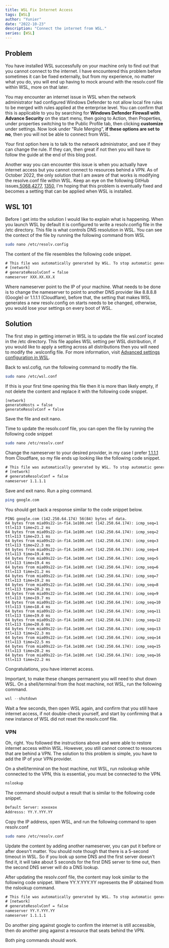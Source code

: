 ```yaml
---
title: WSL Fix Internet Access
tags: [WSL]
author: "Yunier"
date: "2022-10-23"
description: "Connect the internet from WSL."
series: [WSL]
---
```


## Problem

You have installed WSL successfully on your machine only to find out that you cannot connect to the internet. I have encountered this problem before sometimes it can be fixed externally, but from my experience, no matter what you do, you will end up having to mock around with the resolv.conf file within WSL, more on that later.

You may encounter an internet issue in WSL when the network administrator had configured Windows Defender to not allow local fire rules to be merged with rules applied at the enterprise level. You can confirm that this is applicable to you by searching for **Windows Defender Firewall with Advance Security** on the start menu, then going to Action, then Properties, under properties switching to the Public Profile tab, then clicking **customize** under settings. Now look under "Rule Merging", **if these options are set to no**, then you will not be able to connect from WSL.

Your first option here is to talk to the network administrator, and see if they can change the rule. If they can, then great if not then you will have to follow the guide at the end of this blog post.

Another way you can encounter this issue is when you actually have internet access but you cannot connect to resources behind a VPN. As of October 2022, the only solution that I am aware of that works is modifying the resolve.conf file within WSL. Keep an eye on the following GitHub issues,[5068](https://github.com/microsoft/WSL/issues/5068),[4277](https://github.com/microsoft/WSL/issues/4277), [1350](https://github.com/microsoft/WSL/issues/1350), I'm hoping that this problem is eventually fixed and becomes a setting that can be applied when WSL is installed.

## WSL 101

Before I get into the solution I would like to explain what is happening. When you launch WSL by default it is configured to write a resolv.config file in the /etc directory. This file is what controls DNS resolution in WSL. You can see the contect of the file by running the following command from WSL

```bash
sudo nano /etc/resolv.config
```

The content of the file resembles the following code snippet.

```txt
# This file was automatically generated by WSL. To stop automatic generation of this file, add the following >
# [network]
# generateResolvConf = false
nameserver XXX.XX.XX.X
```

Where nameserver point to the IP of your machine. What needs to be done is to change the nameserver to point to another DNS provider like 8.8.8.8 (Google) or 1.1.1.1 (Cloudflare), before that, the setting that makes WSL generates a new resolv.config on starts needs to be changed, otherwise, you would lose your settings on every boot of WSL.

## Solution

The first step in getting internet in WSL is to update the file wsl.conf located in the /etc directory. This file applies WSL setting per WSL distribution, if you would like to apply a setting across all distributions then you will need to modify the .wslconfig file. For more information, visit [Advanced settings configuration in WSL](https://learn.microsoft.com/en-us/windows/wsl/wsl-config#wslconfig).

Back to wsl.cofig, run the following command to modify the file.

```bash
sudo nano /etc/wsl.conf
```

If this is your first time opening this file then it is more than likely empty, if not delete the content and replace it with the following code snippet.

```text
[network]
generateHosts = false
generateResolvConf = false
```

Save the file and exit nano.

Time to update the resolv.conf file, you can open the file by running the following code snippet

```bash
sudo nano /etc/resolv.conf
```

Change the nameserver to your desired provider, in my case I prefer [1.1.1.1](https://1.1.1.1/) from Cloudflare, so my file ends up looking like the following code snippet.

```txt
# This file was automatically generated by WSL. To stop automatic generation of this file, add the following >
# [network]
# generateResolvConf = false
nameserver 1.1.1.1
```

Save and exit nano. Run a ping command.

```bash
ping google.com
```

You should get back a response similar to the code snippet below.

```text
PING google.com (142.250.64.174) 56(84) bytes of data.
64 bytes from mia09s22-in-f14.1e100.net (142.250.64.174): icmp_seq=1 ttl=113 time=21.2 ms
64 bytes from mia09s22-in-f14.1e100.net (142.250.64.174): icmp_seq=2 ttl=113 time=23.1 ms
64 bytes from mia09s22-in-f14.1e100.net (142.250.64.174): icmp_seq=3 ttl=113 time=22.3 ms
64 bytes from mia09s22-in-f14.1e100.net (142.250.64.174): icmp_seq=4 ttl=113 time=19.4 ms
64 bytes from mia09s22-in-f14.1e100.net (142.250.64.174): icmp_seq=5 ttl=113 time=19.4 ms
64 bytes from mia09s22-in-f14.1e100.net (142.250.64.174): icmp_seq=6 ttl=113 time=21.2 ms
64 bytes from mia09s22-in-f14.1e100.net (142.250.64.174): icmp_seq=7 ttl=113 time=19.2 ms
64 bytes from mia09s22-in-f14.1e100.net (142.250.64.174): icmp_seq=8 ttl=113 time=20.2 ms
64 bytes from mia09s22-in-f14.1e100.net (142.250.64.174): icmp_seq=9 ttl=113 time=19.7 ms
64 bytes from mia09s22-in-f14.1e100.net (142.250.64.174): icmp_seq=10 ttl=113 time=18.4 ms
64 bytes from mia09s22-in-f14.1e100.net (142.250.64.174): icmp_seq=11 ttl=113 time=19.0 ms
64 bytes from mia09s22-in-f14.1e100.net (142.250.64.174): icmp_seq=12 ttl=113 time=20.6 ms
64 bytes from mia09s22-in-f14.1e100.net (142.250.64.174): icmp_seq=13 ttl=113 time=22.3 ms
64 bytes from mia09s22-in-f14.1e100.net (142.250.64.174): icmp_seq=14 ttl=113 time=22.5 ms
64 bytes from mia09s22-in-f14.1e100.net (142.250.64.174): icmp_seq=15 ttl=113 time=20.2 ms
64 bytes from mia09s22-in-f14.1e100.net (142.250.64.174): icmp_seq=16 ttl=113 time=22.2 ms
```

Congratulations, you have internet access.

Important, to make these changes permanent you will need to shut down WSL. On a shell/terminal from the host machine, not WSL, run the following command.

```powershell
wsl --shutdown
```

Wait a few seconds, then open WSL again, and confirm that you still have internet access, if not double-check yourself, and start by confirming that a new instance of WSL did not reset the resolv.conf file.

### VPN

Oh, right. You followed the instructions above and were able to restore internet access within WSL. However, you still cannot connect to resources that are behind a VPN. The solution to this problem is simple, you have to add the IP of your VPN provider.

On a shell/terminal on the host machine, not WSL, run nslookup while connected to the VPN, this is essential, you must be connected to the VPN.

```powershell
nslookup
```

The command should output a result that is similar to the following code snippet.

```txt
Default Server: xoxoxox
Addresss: YY.Y.YYY.YY
```

Copy the IP address, open WSL, and run the following command to open resolv.conf

```bash
sudo nano /etc/resolv.conf
```

Update the content by adding another nameserver, you can put it before or after doesn't matter. You should note though that there is a 5-second timeout in WSL. So if you look up some DNS and the first server doesn't find it, it will take about 5 seconds for the first DNS server to time out, then the second DNS server will do a DNS lookup.

After updating the resolv.conf file, the content may look similar to the following code snippet. Where YY.Y.YYY.YY represents the IP obtained from the nslookup command.

```txt
# This file was automatically generated by WSL. To stop automatic generation of this file, add the following >
# [network]
# generateResolvConf = false
nameserver YY.Y.YYY.YY
nameserver 1.1.1.1
```

Do another ping against google to confirm the internet is still accessible, then do another ping against a resource that seats behind the VPN.

Both ping commands should work.
